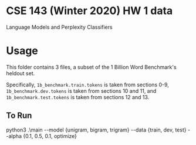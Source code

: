 # CSE 143 (Winter 2020) HW 1 data

Language Models and Perplexity Classifiers

# Usage

This folder contains 3 files, a subset of the 1 Billion Word Benchmark's
heldout set.

Specifically, `1b_benchmark.train.tokens` is taken from sections 0-9,
`1b_benchmark.dev.tokens` is taken from sections 10 and 11, and
`1b_benchmark.test.tokens` is taken from sections 12 and 13.

## To Run

python3 .\main --model {unigram, bigram, trigram} --data {train, dev, test} --alpha {0.1, 0.5, 0.1, optimize}

